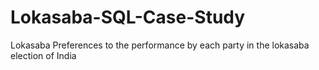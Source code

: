 # Lokasaba-SQL-Case-Study
Lokasaba Preferences to the performance by each party in the lokasaba election of India
